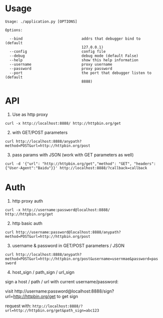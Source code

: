 Usage
=====

```
Usage: ./application.py [OPTIONS]

Options:

  --bind                           addrs that debugger bind to (default
                                   127.0.0.1)
  --config                         config file
  --debug                          debug mode (default False)
  --help                           show this help information
  --username                       proxy username
  --password                       proxy password
  --port                           the port that debugger listen to (default
                                   8888)
```

API
===

1. Use as http proxy

`curl -x http://localhost:8888/ http://httpbin.org/get`

2. with GET/POST parameters

`curl http://localhost:8888/anypath?method=POST&url=http://httpbin.org/post`

3. pass params with JSON (work with GET parameters as well)

`curl -d '{"url": "http://httpbin.org/get","method": "GET", "headers": {"User-Agent":"Baidu"}}' http://localhost:8888/?callback=callback`

Auth
====

1. http proxy auth

`curl -x http://username:password@localhost:8888/ http://httpbin.org/get`

2. http basic auth

`curl http://username:password@localhost:8888/anypath?method=POST&url=http://httpbin.org/post`

3. username & password in GET/POST parameters / JSON

`curl http://localhost:8888/anypath?method=POST&url=http://httpbin.org/post&username=usernmae&password=password`

4. host_sign / path_sign / url_sign

sign a host / path / url with current username/password:

visit http://username:password@localhost:8888/sign?url=http://httpbin.org/get to get sign

request with: `http://localhost:8888/?url=http://httpbin.org/get&path_sign=abc123`
